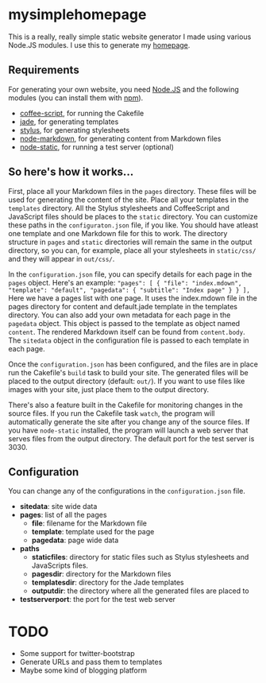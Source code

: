 # mysimplehomepage

This is a really, really simple static website generator I made using various
Node.JS modules. I use this to generate my [homepage][].

## Requirements

For generating your own website, you need [Node.JS][nodejs] and the following
modules (you can install them with [npm][]).

* [coffee-script][], for running the Cakefile
* [jade][], for generating templates
* [stylus][], for generating stylesheets
* [node-markdown][], for generating content from Markdown files
* [node-static][], for running a test server (optional)

## So here's how it works...

First, place all your Markdown files in the `pages` directory. These files will
be used for generating the content of the site. Place all your templates in the
`templates` directory. All the Stylus stylesheets and CoffeeScript and
JavaScript files should be places to the `static` directory. You can customize
these paths in the `configuraton.json` file, if you like. You should have
atleast one template and one Markdown file for this to work. The directory
structure in `pages` and `static` directories will remain the same in the
output directory, so you can, for example, place all your stylesheets in
`static/css/` and they will appear in `out/css/`.

In the `configuration.json` file, you can specify details for each page in the
`pages` object. Here's an example:
``
  "pages":
  [
    {
      "file": "index.mdown",
      "template": "default",
      "pagedata":
      {
        "subtitle": "Index page"
      }
    }
  ],
``
Here we have a pages list with one page. It uses the index.mdown file in the
pages directory for content and default.jade template in the templates
directory. You can also add your own metadata for each page in the `pagedata`
object. This object is passed to the template as object named `content`. The
rendered Markdown itself can be found from `content.body`. The `sitedata`
object in the configuration file is passed to each template in each page.

Once the `configuration.json` has been configured, and the files are in place
run the Cakefile's `build` task to build your site. The generated files will be
placed to the output directory (default: `out/`).  If you want to use files
like images with your site, just place them to the output directory.

There's also a feature built in the Cakefile for monitoring changes in the
source files. If you run the Cakefile task `watch`, the program will
automatically generate the site after you change any of the source files. If
you have `node-static` installed, the program will launch a web server that
serves files from the output directory. The default port for the test server is 3030.

## Configuration

You can change any of the configurations in the `configuration.json` file.

* **sitedata**: site wide data
* **pages**: list of all the pages
  * **file**: filename for the Markdown file
  * **template**: template used for the page
  * **pagedata**: page wide data
* **paths**
  * **staticfiles**: directory for static files such as Stylus stylesheets and
      JavaScripts files.
  * **pagesdir**: directory for the Markdown files
  * **templatesdir**: directory for the Jade templates
  * **outputdir**: the directory where all the generated files are placed to
* **testserverport**: the port for the test web server

# TODO

* Some support for twitter-bootstrap
* Generate URLs and pass them to templates
* Maybe some kind of blogging platform

[homepage]: http://jkpl.lepovirta.org/
[nodejs]: http://nodejs.org/
[npm]: http://npmjs.org/
[coffee-script]: http://coffeescript.org/
[jade]: https://github.com/visionmedia/jade
[stylus]: https://github.com/learnboost/stylus
[node-markdown]: https://github.com/andris9/node-markdown
[node-static]: https://github.com/cloudhead/node-static
